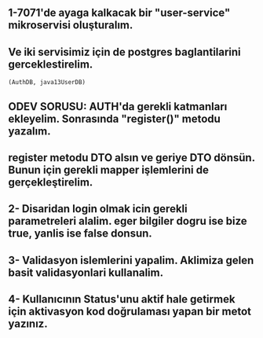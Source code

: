 ## 1-7071'de ayaga kalkacak bir "user-service" mikroservisi oluşturalım.
## Ve iki servisimiz için de postgres baglantilarini gerceklestirelim.
    (AuthDB, java13UserDB)

## ODEV SORUSU: AUTH'da gerekli katmanları ekleyelim. Sonrasında "register()" metodu yazalım.
## register metodu DTO alsın ve geriye DTO dönsün. Bunun için gerekli mapper işlemlerini de gerçekleştirelim.

## 2- Disaridan login olmak icin gerekli parametreleri alalim. eger bilgiler dogru ise bize true, yanlis ise false donsun.

## 3- Validasyon islemlerini yapalim. Aklimiza gelen basit validasyonlari kullanalim.

## 4- Kullanıcının Status'unu aktif hale getirmek için aktivasyon kod doğrulaması yapan bir metot yazınız.
